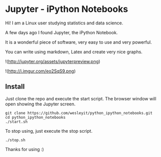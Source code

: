 Jupyter - iPython Notebooks
===========================

Hi! I am a Linux user studying statistics and data science.

A few days ago I found Jupyter, the iPython Notebook.

It is a wonderful piece of software, very easy to use and very powerful.

You can write using markdown, Latex and create very nice graphs.

!(http://jupyter.org/assets/jupyterpreview.png)

!(http://i.imgur.com/eo2SqS9.png)


 Install
-------

Just clone the repo and execute the start script. 
The browser window will open showing the Jupyter screen.

```
git clone https://github.com/wesleyit/python_ipython_notebooks.git
cd python_ipython_notebooks
./start.sh
```

To stop using, just execute the stop script.

```
./stop.sh
```

Thanks for using :)

